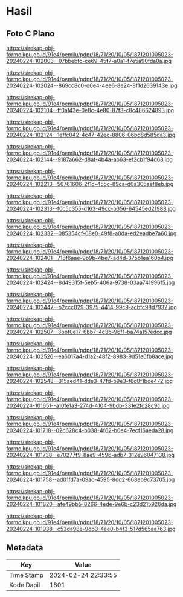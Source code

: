 # Hasil

## Foto C Plano

https://sirekap-obj-formc.kpu.go.id/91e4/pemilu/pdpr/18/71/20/10/05/1871201005023-20240224-102003--07bbebfc-ce69-45f7-a0a1-f7e5a90fda0a.jpg

https://sirekap-obj-formc.kpu.go.id/91e4/pemilu/pdpr/18/71/20/10/05/1871201005023-20240224-102024--869cc8c0-d0e4-4ee6-8e24-8f1d2639143e.jpg

https://sirekap-obj-formc.kpu.go.id/91e4/pemilu/pdpr/18/71/20/10/05/1871201005023-20240224-102104--ff0af43e-0e8c-4e80-87f3-c8c486624893.jpg

https://sirekap-obj-formc.kpu.go.id/91e4/pemilu/pdpr/18/71/20/10/05/1871201005023-20240224-102124--1effc042-4c47-42ec-8806-06bd8d585da3.jpg

https://sirekap-obj-formc.kpu.go.id/91e4/pemilu/pdpr/18/71/20/10/05/1871201005023-20240224-102144--9187a662-d8af-4b4a-ab63-ef2cb1f94d68.jpg

https://sirekap-obj-formc.kpu.go.id/91e4/pemilu/pdpr/18/71/20/10/05/1871201005023-20240224-102213--56761606-2f1d-455c-89ca-d0a305aef8eb.jpg

https://sirekap-obj-formc.kpu.go.id/91e4/pemilu/pdpr/18/71/20/10/05/1871201005023-20240224-102313--f0c5c355-d163-49cc-b356-64545ed21988.jpg

https://sirekap-obj-formc.kpu.go.id/91e4/pemilu/pdpr/18/71/20/10/05/1871201005023-20240224-102332--085354cf-08e0-49f8-a0da-ed2eadbe7a60.jpg

https://sirekap-obj-formc.kpu.go.id/91e4/pemilu/pdpr/18/71/20/10/05/1871201005023-20240224-102401--718f6aae-9b9b-4be7-ad4d-375b1ea160b4.jpg

https://sirekap-obj-formc.kpu.go.id/91e4/pemilu/pdpr/18/71/20/10/05/1871201005023-20240224-102424--8d49315f-5eb5-406a-9738-03aa741996f5.jpg

https://sirekap-obj-formc.kpu.go.id/91e4/pemilu/pdpr/18/71/20/10/05/1871201005023-20240224-102447--b2ccc029-3975-4414-99c9-acbfc98d7932.jpg

https://sirekap-obj-formc.kpu.go.id/91e4/pemilu/pdpr/18/71/20/10/05/1871201005023-20240224-102507--3bbf0e17-6bb7-4c3b-96f1-ba74a157edcc.jpg

https://sirekap-obj-formc.kpu.go.id/91e4/pemilu/pdpr/18/71/20/10/05/1871201005023-20240224-102526--ea6017a4-d1a2-48f2-8983-9d51e6fb8ace.jpg

https://sirekap-obj-formc.kpu.go.id/91e4/pemilu/pdpr/18/71/20/10/05/1871201005023-20240224-102548--315aed41-dde3-47fd-b9e3-f6c0f1bde472.jpg

https://sirekap-obj-formc.kpu.go.id/91e4/pemilu/pdpr/18/71/20/10/05/1871201005023-20240224-101651--a10fe1a3-274d-4104-9bdb-331e2fc28c9c.jpg

https://sirekap-obj-formc.kpu.go.id/91e4/pemilu/pdpr/18/71/20/10/05/1871201005023-20240224-101718--02c628c4-b038-4f62-b0e4-7ecf16aeda28.jpg

https://sirekap-obj-formc.kpu.go.id/91e4/pemilu/pdpr/18/71/20/10/05/1871201005023-20240224-101738--e70277f9-8ae9-4596-adb7-312e96047138.jpg

https://sirekap-obj-formc.kpu.go.id/91e4/pemilu/pdpr/18/71/20/10/05/1871201005023-20240224-101758--ad01fd7a-09ac-4595-8dd2-668eb9c73705.jpg

https://sirekap-obj-formc.kpu.go.id/91e4/pemilu/pdpr/18/71/20/10/05/1871201005023-20240224-101820--afe49bb5-8266-4ede-9e6b-c23d215926da.jpg

https://sirekap-obj-formc.kpu.go.id/91e4/pemilu/pdpr/18/71/20/10/05/1871201005023-20240224-101938--c53da98e-9db3-4ee0-b4f3-517d565aa763.jpg


## Metadata

| Key        | Value               |
| ---------- | ------------------- |
| Time Stamp | 2024-02-24 22:33:55 |
| Kode Dapil | 1801                |




